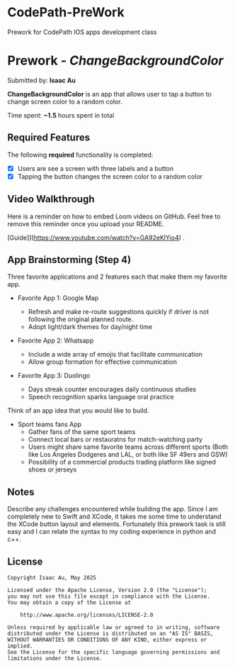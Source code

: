 # CodePath-PreWork
Prework for CodePath IOS apps development class

# Prework - *ChangeBackgroundColor*

Submitted by: **Isaac Au**

**ChangeBackgroundColor** is an app that allows user to tap a button to change screen color to a random color. 

Time spent: **~1.5** hours spent in total

## Required Features

The following **required** functionality is completed:

- [x] Users are see a screen with three labels and a button
- [x] Tapping the button changes the screen color to a random color
 
## Video Walkthrough

Here is a reminder on how to embed Loom videos on GitHub. Feel free to remove this reminder once you upload your README. 

[Guide]](https://www.youtube.com/watch?v=GA92eKlYio4) .

## App Brainstorming (Step 4)
Three favorite applications and 2 features each that make them my favorite app.
- Favorite App 1: Google Map
  - Refresh and make re-route suggestions quickly if driver is not following the original planned route.
  - Adopt light/dark themes for day/night time
    
- Favorite App 2: Whatsapp
  - Include a wide array of emojis that facilitate communication
  - Allow group formation for effective communication
    
- Favorite App 3: Duolingo
  - Days streak counter encourages daily continuous studies
  - Speech recognition sparks language oral practice 

Think of an app idea that you would like to build. <br/>
- Sport teams fans App
  - Gather fans of the same sport teams
  - Connect local bars or restauratns for match-watching party
  - Users might share same favorite teams across different sports (Both like Los Angeles Dodgeres and LAL, or both like SF 49ers and GSW) 
  - Possibility of a commercial products trading platform like signed shoes or jerseys

## Notes

Describe any challenges encountered while building the app.
Since I am completely new to Swift and XCode, it takes me some time to understand the XCode button layout and elements. 
Fortunately this prework task is still easy and I can relate the syntax to my coding experience in python and c++. 


## License

    Copyright Isaac Au, May 2025 

    Licensed under the Apache License, Version 2.0 (the "License");
    you may not use this file except in compliance with the License.
    You may obtain a copy of the License at

        http://www.apache.org/licenses/LICENSE-2.0

    Unless required by applicable law or agreed to in writing, software
    distributed under the License is distributed on an "AS IS" BASIS,
    WITHOUT WARRANTIES OR CONDITIONS OF ANY KIND, either express or implied.
    See the License for the specific language governing permissions and
    limitations under the License.
